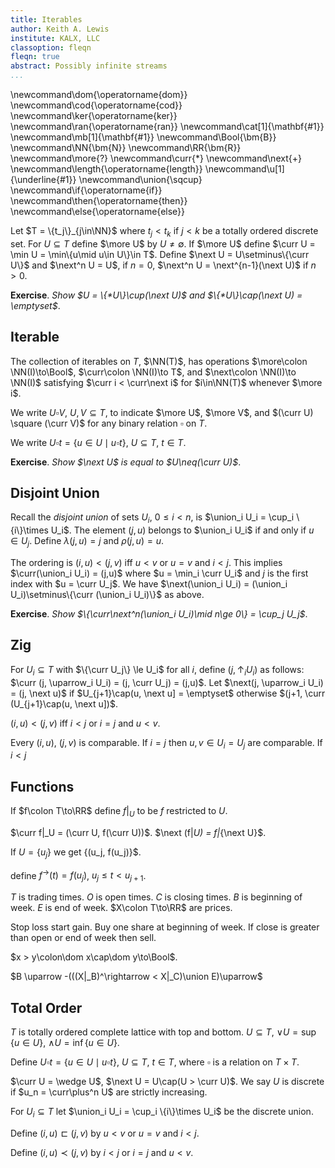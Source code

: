 ```yaml
---
title: Iterables
author: Keith A. Lewis
institute: KALX, LLC
classoption: fleqn
fleqn: true
abstract: Possibly infinite streams
...
```


\newcommand\dom{\operatorname{dom}}
\newcommand\cod{\operatorname{cod}}
\newcommand\ker{\operatorname{ker}}
\newcommand\ran{\operatorname{ran}}
\newcommand\cat[1]{\mathbf{#1}}
\newcommand\mb[1]{\mathbf{#1}}
\newcommand\Bool{\bm{B}}
\newcommand\NN{\bm{N}}
\newcommand\RR{\bm{R}}
\newcommand\more{?}
\newcommand\curr{*}
\newcommand\next{+}
\newcommand\length{\operatorname{length}}
\newcommand\u[1]{\underline{#1}}
\newcommand\union{\sqcup}
\newcommand\if{\operatorname{if}}
\newcommand\then{\operatorname{then}}
\newcommand\else{\operatorname{else}}

Let $T = \{t_j\}_{j\in\NN}$ where $t_j < t_k$ if $j < k$
be a totally ordered discrete set.
For $U\subseteq T$ define $\more U$ by $U \neq \emptyset$.
If $\more U$ define $\curr U = \min U = \min\{u\mid u\in U\}\in T$.
Define $\next U = U\setminus\{\curr U\}$
and $\next^n U = U$, if $n = 0$, $\next^n U = \next^{n-1}(\next U)$ if $n > 0$.

__Exercise__. _Show $U = \{*U\}\cup(\next U)$ and $\{*U\}\cap(\next U) = \emptyset$_.

## Iterable

The collection of iterables on $T$, $\NN(T)$, has operations
$\more\colon \NN(I)\to\Bool$,
$\curr\colon \NN(I)\to T$, and
$\next\colon \NN(I)\to \NN(I)$
satisfying $\curr i < \curr\next i$ for $i\in\NN(T)$ whenever $\more i$.

We write $U \square V$, $U,V\subseteq T$, to indicate $\more U$, $\more V$,
and $(\curr U) \square (\curr V)$ for any binary relation $\square$ on $T$.

We write $U \square t = \{u\in U\mid u \square t\}$, $U\subseteq T$, $t\in T$.

__Exercise__. _Show $\next U$ is equal to $U\neq(\curr U)$_.

## Disjoint Union

Recall the _disjoint union_ of sets $U_i$, $0\le i < n$, 
is $\union_i U_i = \cup_i \{i\}\times U_i$.
The element $(j,u)$ belongs to $\union_i U_i$ if and only if
$u\in U_j$. Define $λ(j,u) = j$ and $ρ(j, u) = u$.

The ordering is $(i, u) < (j, v)$ iff $u < v$ or $u = v$ and $i < j$.
This implies $\curr(\union_i U_i) = (j,u)$ where $u = \min_i \curr U_i$
and $j$ is the first index with $u = \curr U_j$.
We have $\next(\union_i U_i) = (\union_i U_i)\setminus\{\curr (\union_i U_i)\}$
as above.

__Exercise__. _Show $\{\curr\next^n(\union_i U_i)\mid n\ge 0\} = \cup_j U_j$_.

## Zig

For $U_i\subseteq T$ with $\{\curr U_j\} \le U_i$ for all $i$,
define $(j, \uparrow_i U_i)$ as follows:
$\curr (j, \uparrow_i U_i) = (j, \curr U_j) = (j,u)$.
Let $\next(j, \uparrow_i U_i) = (j, \next u)$ if $U_{j+1}\cap(u, \next u] = \emptyset$
otherwise $(j+1, \curr (U_{j+1}\cap(u, \next u])$.

$(i, u) < (j, v)$ iff $i < j$ or $i = j$ and $u < v$.

Every $(i,u)$, $(j,v)$ is comparable. If $i = j$ then $u,v\in U_i=U_j$ are comparable.
If $i < j$ 

## Functions

If $f\colon T\to\RR$ define $f|_U$ to be $f$ restricted to $U$.

$\curr f|_U = (\curr U, f(\curr U))$. $\next (f|_U) = f|_{\next U\}$.

If $U = \{u_j\}$ we get \{(u_j, f(u_j)\}$.

define $f^{\rightarrow}(t) = f(u_j)$, $u_j \le t < u_{j+1}$.



$T$ is trading times. $O$ is open times. $C$ is closing times. $B$ is beginning of week.
$E$ is end of week. $X\colon T\to\RR$ are prices.

Stop loss start gain. Buy one share at beginning of week. If close is greater than
open or end of week then sell.

$x > y\colon\dom x\cap\dom y\to\Bool$.

$B \uparrow -(((X|_B)^\rightarrow < X|_C)\union E)\uparrow$

## Total Order

$T$ is totally ordered complete lattice with top and bottom.
$U\subseteq T$, $\vee U = \sup\{u\in U\}$, $\wedge U = \inf\{u\in U\}$.

Define $U\square t = \{u\in U\mid u\square t\}$, $U\subseteq T$, $t\in T$,
where $\square$ is a relation on $T\times T$.

$\curr U = \wedge U$, $\next U = U\cap(U > \curr U)$.
We say $U$ is discrete if $u_n = \curr\plus^n U$ are strictly increasing.

For $U_i\subseteq T$ let $\union_i U_i = \cup_i \{i\}\times U_i$ be the discrete union.

Define $(i, u) \sqsubset (j, v)$ by $u < v$ or $u = v$ and $i < j$.

Define $(i, u) \prec (j, v)$ by $i < j$ or $i = j$ and $u < v$.

